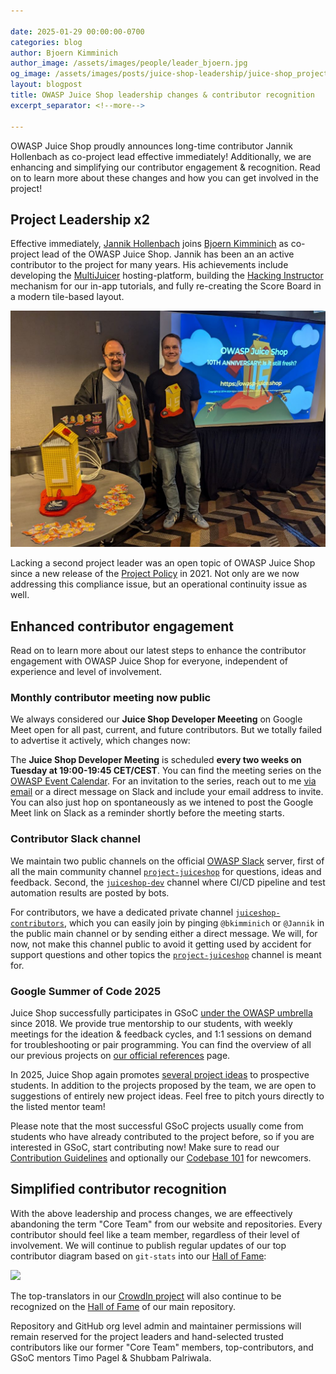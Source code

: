 ```yaml
---

date: 2025-01-29 00:00:00-0700
categories: blog
author: Bjoern Kimminich
author_image: /assets/images/people/leader_bjoern.jpg
og_image: /assets/images/posts/juice-shop-leadership/juice-shop_project-leaders.jpg
layout: blogpost
title: OWASP Juice Shop leadership changes & contributor recognition
excerpt_separator: <!--more-->

---
```


OWASP Juice Shop proudly announces long-time contributor Jannik Hollenbach as co-project lead effective immediately! Additionally, we are enhancing and simplifying our contributor engagement & recognition. Read on to learn more about these changes and how you can get involved in the project!

<!--more-->

## Project Leadership x2

Effective immediately, [Jannik Hollenbach](https://infosec.exchange/@jannik) joins [Bjoern Kimminich](https://bsky.app/profile/bkimminich.bsky.social) as co-project lead of the OWASP Juice Shop. Jannik has been an an active contributor to the project for many years. His achievements include developing the [MultiJuicer](https://github.com/juice-shop/multi-juicer) hosting-platform, building the [Hacking Instructor](https://pwning.owasp-juice.shop/companion-guide/latest/part1/challenges.html#_hacking_instructor) mechanism for our in-app tutorials, and fully re-creating the Score Board in a modern tile-based layout.

![](/assets/images/posts/juice-shop-leadership/juice-shop_project-leaders.jpg)

Lacking a second project leader was an open topic of OWASP Juice Shop since a new release of the [Project Policy](https://policy.owasp.org/operational/projects) in 2021. Not only are we now addressing this compliance issue, but an operational continuity issue as well. 

## Enhanced contributor engagement

Read on to learn more about our latest steps to enhance the contributor engagement with OWASP Juice Shop for everyone, independent of experience and level of involvement.

### Monthly contributor meeting now public

We always considered our **Juice Shop Developer Meeeting** on Google Meet open for all past, current, and future contributors. But we totally failed to advertise it actively, which changes now:

The **Juice Shop Developer Meeting** is scheduled **every two weeks on Tuesday at 19:00-19:45 CET/CEST**. You can find the meeting series on the [OWASP Event Calendar](https://calendar.google.com/calendar/embed?src=hl6cjgs6ep1h7oniqgueu2bhbo%40group.calendar.google.com). For an invitation to the series, reach out to me [via email](mailto:bjoern.kimminich@owasp.org) or a direct message on Slack and include your email address to invite. You can also just hop on spontaneously as we intened to post the Google Meet link on Slack as a reminder shortly before the meeting starts.

### Contributor Slack channel

We maintain two public channels on the official [OWASP Slack](https://owasp.org/slack/invite) server, first of all the main community channel [`project-juiceshop`](https://owasp.slack.com/archives/C255XSY04) for questions, ideas and feedback. Second, the [`juiceshop-dev`](https://owasp.slack.com/archives/CCGNHE0F4) channel where CI/CD pipeline and test automation results are posted by bots.

For contributors, we have a dedicated private channel [`juiceshop-contributors`](https://owasp.slack.com/archives/C05SF88UU73), which you can easily join by pinging `@bkimminich` or `@Jannik` in the public main channel or by sending either a direct message. We will, for now, not make this channel public to avoid it getting used by accident for support questions and other topics the [`project-juiceshop`](https://owasp.slack.com/archives/C255XSY04) channel is meant for.

### Google Summer of Code 2025

Juice Shop successfully participates in GSoC [under the OWASP umbrella](https://owasp.org/www-community/initiatives/gsoc/gsoc2025) since 2018. We provide true mentorship to our students, with weekly meetings for the ideation & feedback cycles, and 1:1 sessions on demand for troubleshooting or pair programming. You can find the overview of all our previous projects on [our official references](https://github.com/juice-shop/juice-shop/blob/master/REFERENCES.md#googlesummerofcode) page.

In 2025, Juice Shop again promotes [several project ideas](https://owasp.org/www-community/initiatives/gsoc/gsoc2025ideas#owasp-juice-shop) to prospective students. In addition to the projects proposed by the team, we are open to suggestions of entirely new project ideas. Feel free to pitch yours directly to the listed mentor team!

Please note that the most successful GSoC projects usually come from students who have already contributed to the project before, so if you are interested in GSoC, start contributing now! Make sure to read our [Contribution Guidelines](https://pwning.owasp-juice.shop/companion-guide/latest/part3/contribution.html) and optionally our [Codebase 101](https://pwning.owasp-juice.shop/companion-guide/latest/part3/codebase.html) for newcomers.

## Simplified contributor recognition

With the above leadership and process changes, we are effeectively abandoning the term "Core Team" from our website and repositories. Every contributor should feel like a team member, regardless of their level of involvement. We will continue to publish regular updates of our top contributor diagram based on `git-stats` into our [Hall of Fame](https://github.com/juice-shop/juice-shop/blob/master/HALL_OF_FAME.md#github-contributors):

![](https://raw.githubusercontent.com/juice-shop/juice-shop/refs/heads/master/screenshots/git-stats.png)

The top-translators in our [CrowdIn project](https://crowdin.com/project/owasp-juice-shop) will also continue to be recognized on the [Hall of Fame](https://github.com/juice-shop/juice-shop/blob/master/HALL_OF_FAME.md#translators) of our main repository. 

Repository and GitHub org level admin and maintainer permissions will remain reserved for the project leaders and hand-selected trusted contributors like our former "Core Team" members, top-contributors, and GSoC mentors Timo Pagel & Shubbam Palriwala.  
